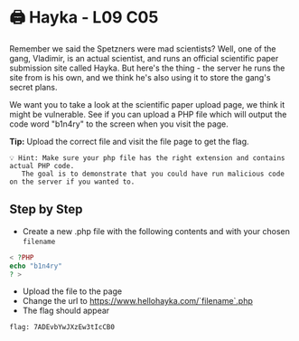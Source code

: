# 🖨 Hayka - L09 C05

Remember we said the Spetzners were mad scientists? Well, one of the gang, Vladimir, is an actual scientist, and runs an official scientific paper submission site called Hayka. But here's the thing - the server he runs the site from is his own, and we think he's also using it to store the gang's secret plans.

We want you to take a look at the scientific paper upload page, we think it might be vulnerable. See if you can upload a PHP file which will output the code word "b1n4ry" to the screen when you visit the page.

**Tip:** Upload the correct file and visit the file page to get the flag.

```
💡 Hint: Make sure your php file has the right extension and contains actual PHP code.
   The goal is to demonstrate that you could have run malicious code on the server if you wanted to.
```

## Step by Step

- Create a new .php file with the following contents and with your chosen `filename`

```php
< ?PHP
echo "b1n4ry"
? >
```

- Upload the file to the page
- Change the url to https://www.hellohayka.com/`filename`.php
- The flag should appear

`flag: 7ADEvbYwJXzEw3tIcCB0`
